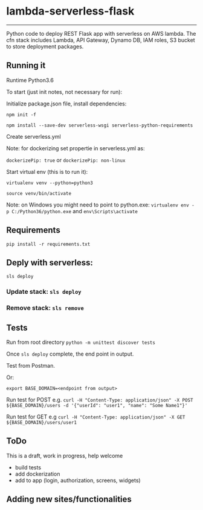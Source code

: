# lambda-serverless-flask
********************************


Python code to deploy REST Flask app with serverless on AWS lambda. 
The cfn stack includes Lambda, API Gateway, Dynamo DB, IAM roles, S3 bucket to store deployment packages.
   

## Running it

Runtime Python3.6

To start (just init notes, not necessary for run):

Initialize package.json file, install dependencies:

`npm init -f`

`npm install --save-dev serverless-wsgi serverless-python-requirements`

Create serverless.yml

Note: for dockerizing set propertie in serverless.yml as:
 
`dockerizePip: true` or `dockerizePip: non-linux`
 
Start virtual env (this is to run it):
 
`virtualenv venv --python=python3`
 
`source venv/bin/activate`
 
Note: on Windows you might need to point to python.exe: `virtualenv env -p C:/Python36/python.exe` and `env\Scripts\activate`

## Requirements


`pip install -r requirements.txt`


## Deply with serverless: 

`sls deploy`

### Update stack:  `sls deploy`

### Remove stack: `sls remove`


## Tests

Run from root directory `python -m unittest discover tests`

Once `sls deploy` complete, the end point in output.
 
Test from Postman.

Or:

`export BASE_DOMAIN=<endpoint from output>`

Run test for POST e.g. `curl -H "Content-Type: application/json" -X POST ${BASE_DOMAIN}/users -d '{"userId": "user1", "name": "Some Name1"}'`

Run test for GET e.g `curl -H "Content-Type: application/json" -X GET ${BASE_DOMAIN}/users/user1`


## ToDo
This is a draft, work in progress, help welcome
 - build tests
 - add dockerization
 - add to app (login, authorization, screens, widgets)
 
 ## Adding new sites/functionalities


